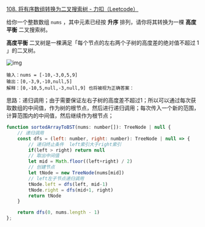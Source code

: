 [108. 将有序数组转换为二叉搜索树 - 力扣（Leetcode）](https://leetcode.cn/problems/convert-sorted-array-to-binary-search-tree/description/)

给你一个整数数组 `nums` ，其中元素已经按 **升序** 排列，请你将其转换为一棵 **高度平衡** 二叉搜索树。

**高度平衡** 二叉树是一棵满足「每个节点的左右两个子树的高度差的绝对值不超过 1 」的二叉树。

![img](https://assets.leetcode.com/uploads/2021/02/18/btree1.jpg)

```
输入：nums = [-10,-3,0,5,9]
输出：[0,-3,9,-10,null,5]
解释：[0,-10,5,null,-3,null,9] 也将被视为正确答案：
```

思路：递归调用；由于需要保证左右子树的高度差不超过1；所以可以通过每次获取数组的中间值，作为树的根节点，然后进行递归调用；每次传入一个新的范围，计算范围内的中间值，然后继续作为根节点；

```javascript
function sortedArrayToBST(nums: number[]): TreeNode | null {
    // 递归调用
    const dfs = (left: number, right: number): TreeNode | null => {
        // 递归终止条件  left索引大于right索引
        if(left > right) return null
        // 取出中间值
        let mid = Math.floor((left+right) / 2)
        // 创建节点
        let tNode = new TreeNode(nums[mid])
        // left左子节点递归调用
        tNode.left = dfs(left, mid-1)
        tNode.right = dfs(mid+1, right)
        return tNode
    }

    return dfs(0, nums.length - 1)
};
```

